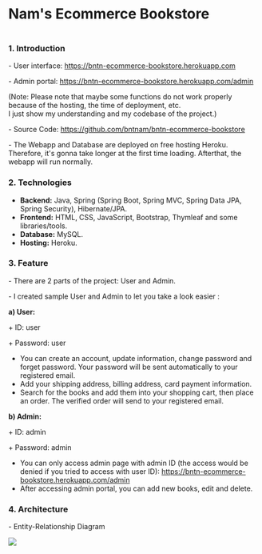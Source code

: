<h1>Nam's Ecommerce Bookstore</h1>
<img class="img-fluid" src="https://bntnam.github.io/img/portfolio/ecommerce-bookstore.png" alt="">
<h3>1. Introduction</h3>
<p>- User interface: <a href="https://bntn-ecommerce-bookstore.herokuapp.com/">https://bntn-ecommerce-bookstore.herokuapp.com</a></p>
<p>- Admin portal: <a href="https://bntn-ecommerce-bookstore.herokuapp.com/admin">https://bntn-ecommerce-bookstore.herokuapp.com/admin</a></p>
<p>(Note: Please note that maybe some functions do not work properly because of the hosting, the time of deployment, etc. <br/>I just show my understanding and my codebase of the project.)</p>
<p>- Source Code: <a href="https://github.com/bntnam/bntn-ecommerce-bookstore">https://github.com/bntnam/bntn-ecommerce-bookstore</a></p>
<p>- The Webapp and Database are deployed on free hosting Heroku. Therefore, it's gonna take longer at the first time loading. Afterthat, the webapp will run normally.</p>
<h3>2. Technologies</h3>
<ul>
    <li><strong>Backend:</strong> Java, Spring (Spring Boot, Spring MVC, Spring Data JPA, Spring Security), Hibernate/JPA.</li>
    <li><strong>Frontend:</strong> HTML, CSS, JavaScript, Bootstrap, Thymleaf and some libraries/tools.</li>
    <li><strong>Database:</strong> MySQL.</li>
    <li><strong>Hosting:</strong> Heroku.</li>
</ul>
<h3>3. Feature</h3>
<p>- There are 2 parts of the project: User and Admin.</p>
<p>- I created sample User and Admin to let you take a look easier :</p>
<p><strong>a) User:</strong></p>
<p>+ ID: user</p>
<p>+ Password: user</p>
<ul>
    <li>You can create an account, update information, change password and forget password. Your password will be sent automatically to your registered email.</li>
    <li>Add your shipping address, billing address, card payment information.</li>
    <li>Search for the books and add them into your shopping cart, then place an order. The verified order will send to your registered email.</li>
</ul>
<p><strong>b) Admin:</strong></p>
<p>+ ID: admin</p>
<p>+ Password: admin</p>
<ul>
    <li>You can only access admin page with admin ID (the access would be denied if you tried to access with user ID): <a href="https://bntn-ecommerce-bookstore.herokuapp.com/admin">https://bntn-ecommerce-bookstore.herokuapp.com/admin</a> </li>
    <li>After accessing admin portal, you can add new books, edit and delete.</li>
</ul>
<h3>4. Architecture</h3>
<p>- Entity-Relationship Diagram</p>
<img class="img-fluid text-center" src="https://bntnam.github.io/img/portfolio/entity-relationship-diagram.png">
